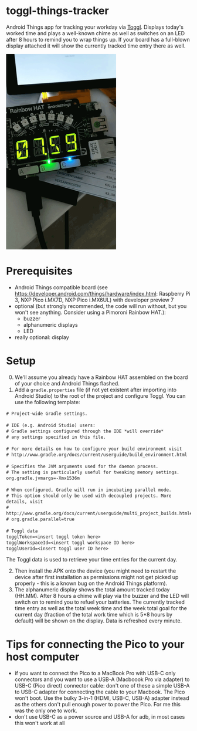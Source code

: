 # toggl-things-tracker
Android Things app for tracking your workday via [Toggl](https://www.toggl.com/). Displays today's worked time and plays a well-known chime as well as switches on an LED after 8 hours to remind you to wrap things up.
If your board has a full-blown display attached it will show the currently tracked time entry there as well.

![Demo](assets/demo.gif)

# Prerequisites

- Android Things compatible board (see https://developer.android.com/things/hardware/index.html: Raspberry Pi 3, NXP Pico i.MX7D, NXP Pico i.MX6UL) with developer preview 7
- optional (but strongly recommended, the code will run without, but you won't see anything. Consider using a Pimoroni Rainbow HAT.): 
    - buzzer
    - alphanumeric displays
    - LED
- really optional: display

# Setup

0. We'll assume you already have a Rainbow HAT assembled on the board of your choice and Android Things flashed. 
1. Add a `gradle.properties` file (if not yet existent after importing into Android Studio) to the root of the project and configure Toggl. You can use the following template:

```
# Project-wide Gradle settings.

# IDE (e.g. Android Studio) users:
# Gradle settings configured through the IDE *will override*
# any settings specified in this file.

# For more details on how to configure your build environment visit
# http://www.gradle.org/docs/current/userguide/build_environment.html

# Specifies the JVM arguments used for the daemon process.
# The setting is particularly useful for tweaking memory settings.
org.gradle.jvmargs=-Xmx1536m

# When configured, Gradle will run in incubating parallel mode.
# This option should only be used with decoupled projects. More details, visit
# http://www.gradle.org/docs/current/userguide/multi_project_builds.html#sec:decoupled_projects
# org.gradle.parallel=true

# Toggl data
togglToken=<insert toggl token here>
togglWorkspaceId=<insert toggl workspace ID here>
togglUserId=<insert toggl user ID here>
```

The Toggl data is used to retrieve your time entries for the current day.

2. Then install the APK onto the device (you might need to restart the device after first installation as permissions might not get picked up properly - this is a known bug on the Android Things platform).
3. The alphanumeric display shows the total amount tracked today (HH.MM). After 8 hours a chime will play via the buzzer and the LED will switch on to remind you to refuel your batteries. The currently tracked time entry as well as the total week time and the week total goal for the current day (fraction of the total work time which is 5*8 hours by default) will be shown on the display. Data is refreshed every minute.

# Tips for connecting the Pico to your host computer
- if you want to connect the Pico to a MacBook Pro with USB-C only connectors and you want to use a USB-A (Macboook Pro via adapter) to USB-C (Pico direct) connector cable: don't one of these a simple USB-A to USB-C adapter for connecting the cable to your Macbook. The Pico won't boot. Use the bulky 3-in-1 (HDMI, USB-C, USB-A) adapter instead as the others don't pull enough power to power the Pico. For me this was the only one to work.
- don't use USB-C as a power source and USB-A for adb, in most cases this won't work at all
